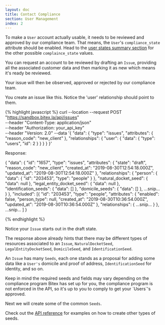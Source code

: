 ```yaml
---
layout: doc
title: Contact Compliance
section: User Management
index: 2
---
```


To make a `User` account actually usable, it needs to be reviewed and approved
by our compliance team. That means, the `User`'s `compliance_state` attribute
should be <span class="badge badge-success">enabled</span>.
Head to the [user states summary section](/docs/users/states_summary)
for the other possible `complaince_state` values.

You can request an account to be reviewed by drafting an `Issue`,
providing all the associated customer data and then marking it as
<span class="badge badge-primary">new</span> which means it's ready be reviewed.

Your issue will then be <span class="badge badge-warning">observed</span>, <span class="badge
badge-success">approved</span> or <span class="badge badge-danger">rejected</span> by our compliance
team.

You create an issue like this. Notice the 'user' relationship should point to them.

{% highlight javascript %}
curl --location --request POST "https://sandbox.bitex.la/api/issues" \
  --header "Content-Type: application/json" \
  --header "Authorization: your_api_key" \
  --header "Version: 2.0"
  --data '{
    "data": {
      "type": "issues",
      "attributes": {
        "reason_code": "new_client"
      },
      "relationships": {
        "user": {
          "data": { 
            "type": "users",
            "id": 2
          }
        }
      }
    }
  }'

Response:

{ "data": {
    "id": "1657",
    "type": "issues",
    "attributes": {
      "state": "draft",
      "reason_code": "new_client",
      "created_at": "2019-08-30T12:54:18.000Z",
      "updated_at": "2019-08-30T12:54:18.000Z"
    },
    "relationships": {
      "person": {
        "data": {
          "id": "203453",
          "type": "people"
        }
      },
      "natural_docket_seed": { "data": null },
      "legal_entity_docket_seed": { "data": null },
      "identification_seeds": { "data": [] },
      "domicile_seeds": { "data": [] },
      ...snip...
    }
  },
  "included": [{
    "id": "203453",
    "type": "people",
    "attributes": {
      "enabled": false,
      "person_type": null,
      "created_at": "2019-08-30T10:36:54.000Z",
      "updated_at": "2019-08-30T10:36:54.000Z"
    },
    "relationships": {
      ...snip...
    }
  },
  ...snip...
  ]
}

{% endhighlight %}

Notice your `Issue` starts out in the <span class="badge badge-dark">draft</span> state.

The response above already hints that there may be
different types of resources associated to an `Issue`,
`NaturalDocketSeed`, `LegalEntityDocketSeed`, `DomicileSeed`,
and `IdentificationSeed`.

An `Issue` has many `Seeds`, each one stands as a proposal for adding
some data like a `User's` domicile and proof of address,
`IdentificationSeed` for identity, and so on.

<div class="alert alert-warning">
Keep in mind the required seeds
and fields may vary depending on the compliance program Bitex has set up for you,
the compliance program is not enforced in the API, so it's up to you to comply
to get your `Users`'s approved.
</div>

Next we will create some of the common `Seeds`.

Check out the [API reference](https://developers.bitex.la/?version=latest#5b26b3f8-7fa9-4f6b-9a7b-4be2ac689b73)
for examples on how to create other types of seeds.

